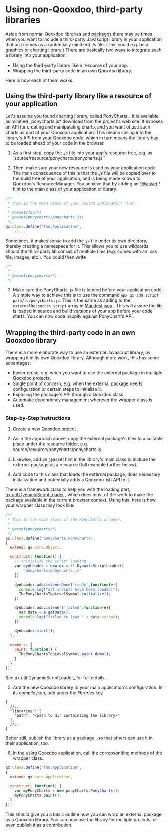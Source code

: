 # Using non-Qooxdoo, third-party libraries

Aside from normal Qooxdoo libraries and [packages](../cli/packages.md)
        there may be times when you want to include a third-party
Javascript library in your application that just comes as a
(potentially minified) _.js_ file. (This could e.g. be a graphics or
charting library.) There are basically two ways to integrate such a
library into your application:

-   Using the third-party library like a resource of your app.
-   Wrapping the third-party code in an own Qooxdoo library.

Here is how each of them works.

## Using the third-party library like a resource of your application

Let's assume you found charting library, called PonyCharts\_. It is
available as minified \_ponycharts.js\* download from the project's
web site. It exposes an API for creating and manipulating charts, and
you want ot use such charts as part of your Qooxdoo application. This
means calling into the library's API from your Qooxdoo code, which in
turn means the library has to be loaded ahead of your code in the
browser.

1.  As a first step, copy the _.js_ file into your app's resource tree,
    e.g. as \`source/resource/ponycharts/ponycharts.js\`\`

2.  Then, make sure your new resource is used by your application code.
    The main consequence of this is that the _.js_ file will be copied
    over to the build tree of your application, and is being made known to
    Qooxdoo's ResourceManager. You achieve that by adding an [\*@asset](mailto:*@asset)
           \* hint to the main class of your application or library.

```javascript
/**
 * This is the main class of your custom application "foo".
 *
 * @asset(foo/*)
 * @asset(ponycharts/ponycharts.js)
 */
qx.Class.define("foo.Application",
    //...
```

Sometimes, it makes sense to add the _.js_ file under its own
directory, thereby creating a namespace for it. This allows you to use
wildcards should the third-party lib consist of multiple files (e.g.
comes with an _.css_ file, images, etc.). You could then write

```javascript
/**
 * ...
 * @asset(ponycharts/*)
 */
```

3.  Make sure the PonyCharts _.js_ file is loaded before your application
    code. A simple way to achieve this is to use the command `npx qx add
    script path/to/ponycharts.js`. This is the same as adding to the `
    externalResources.script` array in [Manifest.json](../compiler/configuration/Manifest.md)
           . This will assure the lib is loaded in source and build
    versions of your app before your code starts. You can now code happily
    against PonyChart's API.

## Wrapping the third-party code in an own Qooxdoo library

There is a more elaborate way to use an external Javascript library,
by wrapping it in its own Qooxdoo library. Although more work, this
has some advantages:

-   Easier reuse, e.g. when you want to use the external package in
    multiple Qooxdoo projects.
-   Single point of concern, e.g. when the external package needs
    configuration or certain steps to initialize it.
-   Exposing the package's API through a Qooxdoo class.
-   Automatic dependency management wherever the wrapper class is used.

### Step-by-Step Instructions

1.  Create a [new Qooxdoo project](../cli/commands.md#create-a-new-project)
           .

2.  As in the approach above, copy the external package's files to a
    suitable place under the resource folder, e.g.
    source/resource/ponycharts/ponycharts.js.

3.  Likewise, add an @asset hint in the library's main class to include
    the external package as a resource (full example further below).

4.  Add code to this class that loads the external package, does necessary
    initialization and potentially adds a Qooxdoo-ish API to it.

There is a framework class to help you with the loading part,  
[qx.util.DynamicScriptLoader](apps://apiviewer/#qx.util.DynamicScriptLoader)
       , which does most of the work to make the package available in
the current browser context. Using this, here is how your wrapper
class may look like:

```javascript
/**
 * This is the main class of the PonyCharts wrapper.
 *
 * @asset(ponycharts/*)
 */
qx.Class.define("ponycharts.PonyCharts",
{
  extend: qx.core.Object,

  construct: function() {
    // initialize the script loading
    var dynLoader = new qx.util.DynamicScriptLoader([
        "ponycharts/ponycharts.js"
    ]);

    dynLoader.addListenerOnce('ready',function(e){
      console.log("all scripts have been loaded!");
      ThePonyChartsTopLevelSymbol.initialize();
    });

    dynLoader.addListener('failed',function(e){
      var data = e.getData();
      console.log("failed to load " + data.script);
    });

    dynLoader.start();
  },

  members: {
    paint: function() {
      ThePonyChartsTopLevelSymbol.paint_demo();
    }
  }
});
```

See qx.util.DynamicScriptLoader\_ for full details.

5.  Add the new Qooxdoo library to your main application's configuration.
    In its _compile.json_, add under the _libraries_ key

```json5
{
  //...
  "libraries": [
    "path": "<path to dir containting the library>"
  ],
  //...
}
```

Better still, publish the library as a [package](../cli/packages.md#create-a-new-package)
       , so that others can use it in their application, too.

6.  In the using Qooxdoo application, call the correpsonding methods of
    the wrapper class.

```javascript
qx.Class.define("foo.Application",
{
  extend: qx.core.Application,

  construct: function() {
    var myPonyCharts = new ponyCharts.PonyCharts();
    myPonyCharts.paint();
  }
});
```

This should give you a basic outline how you can wrap an external
package as a Qooxdoo library. You can now use the library for multiple
projects, or even publish it as a contribution.
